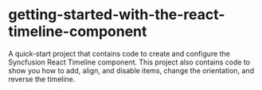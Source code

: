 # getting-started-with-the-react-timeline-component
A quick-start project that contains code to create and configure the Syncfusion React Timeline component. This project also contains code to show you how to add, align, and disable items, change the orientation, and reverse the timeline.
